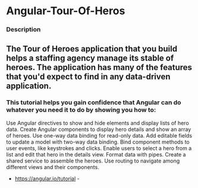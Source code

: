# Angular-Tour-Of-Heros

### Description
## The Tour of Heroes application that you build helps a staffing agency manage its stable of heroes. The application has many of the features that you'd expect to find in any data-driven application.

### This tutorial helps you gain confidence that Angular can do whatever you need it to do by showing you how to:

Use Angular directives to show and hide elements and display lists of hero data.
Create Angular components to display hero details and show an array of heroes.
Use one-way data binding for read-only data.
Add editable fields to update a model with two-way data binding.
Bind component methods to user events, like keystrokes and clicks.
Enable users to select a hero from a list and edit that hero in the details view.
Format data with pipes.
Create a shared service to assemble the heroes.
Use routing to navigate among different views and their components.
- https://angular.io/tutorial - 
